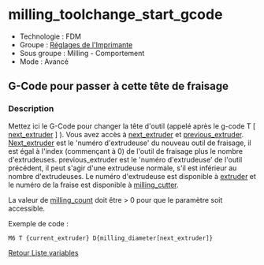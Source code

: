 # milling_toolchange_start_gcode

* Technologie : FDM
* Groupe : [Réglages de l'Imprimante](../printer_settings/printer_settings.md)
* Sous groupe : Milling - Comportement
* Mode : Avancé

## G-Code pour passer à cette tête de fraisage

### Description

Mettez ici le G-Code pour changer la tête d'outil (appelé après le g-code T [ [next_extruder](next_extruder.md) ] ).  Vous avez accès à [next_extruder](next_extruder.md) et [previous_extruder](previous_extruder.md). [Next_extruder](next_extruder.md) est le 'numéro d'extrudeuse' du nouveau outil de fraisage, il est égal à l'index (commençant à 0) de l'outil de fraisage plus le nombre d'extrudeuses. previous_extruder est le 'numéro d'extrudeuse' de l'outil précédent, il peut s'agir d'une extrudeuse normale, s'il est inférieur au nombre d'extrudeuses. Le numéro d'extrudeuse est disponible à [extruder](extruder.md) et le numéro de la fraise est disponible à [milling_cutter](milling_cutter.md).

La valeur de [milling_count](milling_count.md) doit être > 0 pour que le paramètre soit accessible.

Exemple de code :

`M6 T {current_extruder} D{milling_diameter[next_extruder]}`

[Retour Liste variables](variable_list.md)